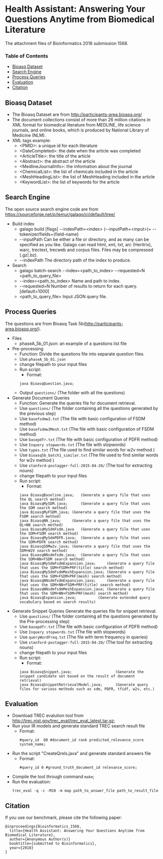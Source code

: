# Health Assistant: Answering Your Questions Anytime from Biomedical Literature
The attachment files of Bioinformatics 2018 submission 1568.

### Table of Contents
- <a href='#bioasq_dataset'>Bioasq Dataset</a>
- <a href='#search_engine'>Search Engine</a>
- <a href='#process_questions'>Process Queries</a>
- <a href='#evaluation'>Evaluation</a>
- <a href='#citation'>Citation</a>


## Bioasq Dataset
- The Bioasq Dataset are from http://participants-area.bioasq.org/
- The document collections consist of more than 26 million citations in XML format for biomedical literature from MEDLINE, life science journals, and online books, which is produced by National Library of Medicine (NLM).
- XML tags example:
	- \<PMID\>: a unique id for each literature
	- \<DateCompleted\>: the date when the article was completed
	- \<ArticleTitle\>: the title of the article 
	- \<Abstract\>: the abstract of the article 
	- \<MedlineJournalInfo\>: the information about the journal
	- \<ChemicalList\>: the list of chemicals included in the article
	- \<MeshHeadingList\>: the list of MeshHeading included in the article
	- \<KeywordList\>: the list of keywords for the article

## Search Engine
The open source search engine code are from https://sourceforge.net/p/lemur/galago/ci/default/tree/
- Build index 
	- galago build [flags] --indexPath=\<index\> (--inputPath+\<input\>)+ --tokenizer/fields+{field-name}   
	- --inputPath   Can be either a file or directory, and as many can be specified as you like.  Galago can read html, xml, txt, arc (Heritrix), warc, trectext, trecweb and corpus files.  Files may be compressed (.gz|.bz).
	- --indexPath   The directory path of the index to produce.	
- Search 
	- galago batch-search --index=\<path_to_index\> --requested=N \<path_to_query_file\>
	- --index=\<path_to_index\> 	Name and path to index.
	- --requested=N					Number of results to return for each query.  \[default=1000\]
	- \<path_to_query_file\>    	Input JSON query file.
	
## Process Queries
The questions are from Bioasq Task 5b(http://participants-area.bioasq.org/).
- Files 
	- phaseA_5b_01.json: an example of a questions list file 
- Pre-processing
	- Function: Divide the questions file into separate question files.
	- Use ```phaseA_5b_01.json```
	- change filepath to your input files
	- Run script:
		- Format:   
	  	```
	 	java BioasqQuestion.java;
	- Output ```questions/``` (The folder with all the questions)
- Generate Document Queries
    - Function: Generate the queries file for document retrieval.
	- Use ```questions/```            (The folder containing all the questions generated by the previous step)	
	- Use ```basefsdmw2.txt```        (The file with basic configuration of FSDM method)
	- Use ```basefsdmw3Mesh.txt```    (The file with basic configuration of FSDM method)
	- Use ```basepdfr.txt```		  (The file with basic configuration of PDFR method)
	- Use ```Inquery stopwords.txt```     (The file with stopwords)
	- Use ```types.txt```             (The file used to find similar words for w2v method )
	- Use ```bioasq5b_batch1_similar.txt```     (The file used to find similar words for w2v method )
	- Use ```stanford-postagger-full-2015-04-20/```            (The tool for extracting nouns)
	- change filepath to your input files
	- Run script:
		- Format:   
	  	```
	 	java BioasqBaseline.java;	(Generate a query file that uses the QL search method)
		java BioasqMySDM.java;		(Generate a query file that uses the SDM search method)
		java BioasqMyFSDM.java;	(Generate a query file that uses the FSDM search method)
		java BioasqNN.java;		(Generate a query file that uses the QL+NN search method)
		java BioasqMySdmFsdm.java	(Generate a query file that uses the SDM+FSDM search method)
		java BioasqMySdmPDFR.java;	(Generate a query file that uses the SDM+PDFR search method)
		java BioasqSDMw2v.java;	(Generate a query file that uses the SDM+W2V search method)
		java BioasqNNsdmfsdm.java;	(Generate a query file that uses the SDM+NN+FSDM search method)
		java BioasqMySdmFsdmExpansion.java;		(Generate a query file that uses the SDM+FSDM+PRF(title) search method)
		java BioasqMySdmFsdmMeshExpansion.java;	(Generate a query file that uses the SDM+FSDM+PRF(mesh) search method)
		java BioasqNNsdmfsdmExpansion.java;		(Generate a query file that uses the SDM+NN+FSDM+PRF(title) search method)
		java BioasqNNsdmfsdmMeshExpansion.java;	(Generate a query file that uses the SDM+NN+FSDM+PRF(mesh) search method)
		java BioasqExpansion.java;			(Generate extended query vocabulary based on search results)
- Generate Snippet Queries
  Generate the queries file for snippet retrieval.
	- Use ```questions/```            (The folder containing all the questions generated by the Pre-processing step)	
	- Use ```basepdfr.txt```		  (The file with basic configuration of PDFR method)
	- Use ```Inquery stopwords.txt``` (The file with stopwords)
	- Use ```queryWordFreq.txt```     (The file with term frequency in queries)
	- Use ```stanford-postagger-full-2015-04-20/```            (The tool for extracting nouns)
	- change filepath to your input files
	- Run script:
		- Format:   
	  	```
	 	java BioasqSnippet.java;  					(Generate the snippet candidate set based on the result of document retrieval)
		java BioasqSnippetRetrievalModel.java;  	(Generate query files for various methods such as sdm, PDFR, tfidf, w2v, etc.)
## Evaluation
- Download TREC evalution tool from http://trec.nist.gov/trec_eval/trec_eval_latest.tar.gz;
- Run your IR models and generate standard TREC search result file
	- Format:   
	  ```
	  #query_id  Q0 #document_id rank predicted_relevance_score system_name;
	    ```
- Run the script "CreateQrels.java" and generate standard answers file
	- Format: 
	  ```
	  #query_id 0 #ground_truth_document_id relevance_score;
	  ```
- Compile the tool through command ```make```;
- Run the evaluation:
  ```
  trec_eval -q -c -M10 -m map path_to_answer_file path_to_result_file
## Citation
If you use our benchmark, please cite the following paper:

	@inproceedings{Bioinformatics_1568,
	  title={Health Assistant: Answering Your Questions Anytime from Biomedical Literature},
	  author={Anonymous Author(s)}
	  booktitle={submitted to Bioinformatics},
	  year={2018}
	}

